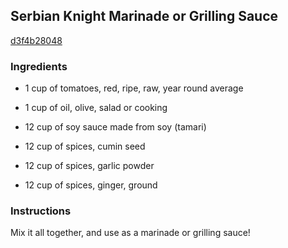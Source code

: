 ## Serbian Knight Marinade or Grilling Sauce

[d3f4b28048](http://www.food.com/recipe/serbian-knight-marinade-or-grilling-sauce-213931)

### Ingredients

 - 1 cup of tomatoes, red, ripe, raw, year round average

 - 1 cup of oil, olive, salad or cooking

 - 12 cup of soy sauce made from soy (tamari)

 - 12 cup of spices, cumin seed

 - 12 cup of spices, garlic powder

 - 12 cup of spices, ginger, ground

### Instructions

Mix it all together, and use as a marinade or grilling sauce!